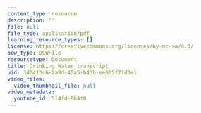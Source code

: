 ```yaml
---
content_type: resource
description: ''
file: null
file_type: application/pdf
learning_resource_types: []
license: https://creativecommons.org/licenses/by-nc-sa/4.0/
ocw_type: OCWFile
resourcetype: Document
title: Drinking Water transcript
uid: 3d0413c6-2a8d-45a5-b43b-ee005f7fd3e1
video_files:
  video_thumbnail_file: null
video_metadata:
  youtube_id: 5i4fd-BhAt0
---
```

